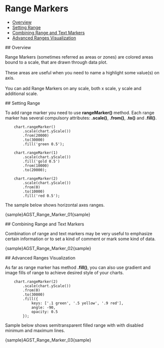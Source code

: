 # Range Markers

* [Overview](#overview)
* [Setting Range](#range)
* [Combining Range and Text Markers](#combining)
* [Advanced Ranges Visualization](#advanced)

<a name="overview"/>
## Overview

Range Markers (sometimes referred as areas or zones) are colored areas bound to a scale, that are drawn through data plot.
<br/><br/>
These areas are useful when you need to name a highlight some value(s) on axis.
<br/><br/>
You can add Range Markers on any scale, both x scale, y scale and additional scale.

<a name="range"/>
## Setting Range

To add range marker you need to use **rangeMarker()** method. Each range marker has several compulsory attributes: **.scale()**, **.from()**, **.to()** and **.fill()**.

```
    chart.rangeMarker()
        .scale(chart.yScale())
        .from(20000)
        .to(30000)
        .fill('green 0.5');

    chart.rangeMarker(1)
        .scale(chart.yScale())
        .fill('gold 0.5')
        .from(10000)
        .to(20000);

    chart.rangeMarker(2)
        .scale(chart.yScale())
        .from(0)
        .to(10000)
        .fill('red 0.5');
```

The sample below shows horizontal axes ranges.

{sample}AGST\_Range\_Marker\_01{sample}

<a name="combining"/>
## Combining Range and Text Markers

Combination of range and text markers may be very useful to emphasize certain information or to set a kind of comment or mark some kind of data.

{sample}AGST\_Range\_Marker\_02{sample}

<a name="advanced"/>
## Advanced Ranges Visualization

As far as range marker has method **.fill()**, you can also use gradient and image fills of range to achieve desired style of your charts.

```
    chart.rangeMarker(2)
        .scale(chart.yScale())
        .from(0)
        .to(30000)
        .fill({
            keys: ['.1 green', '.5 yellow', '.9 red'],
            angle: -90,
            opacity: 0.5
        });
```
Sample below shows semitransparent filled range with with disabled minimum and maximum lines.

{sample}AGST\_Range\_Marker\_03{sample}